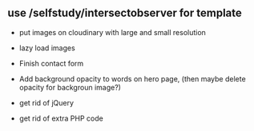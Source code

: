 ## use /selfstudy/intersectobserver for template

- put images on cloudinary with large and small resolution
- lazy load images
- Finish contact form
- Add background opacity to words on hero page, (then maybe delete opacity for backgroun image?)

- get rid of jQuery
- get rid of extra PHP code

